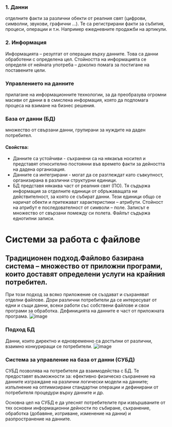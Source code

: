 ### 1. Данни
отделните факти за различни обекти от реалния свят (цифрови, символни, звукови, графични ...). Те са регистрирани факти за събития, процеси, операции и т.н.
Например ежедневните продажби на артикули.
### 2. Информация
Информацията – резултат от операции върху данните. Това са данни обработени с определена цел. Стойността на информацията се определя от нейната употреба – доколко помага за постигане на поставените цели.
### Управлението на данните 
прилагане на информационните технологии, за да преобразува огромни масиви от данни в в смислена информация, която да подпомага процеса на взимане на бизнес решения.
### База от данни (БД) 
множество от свързани данни, групирани за нуждите на даден потребител.
#### Свойства:
* Данните са устойчиви - съхранени са на някакъв носител и представят относително постоянни във времето факти за дейността на дадена организация.
* Данните са интегрирани - могат да се разглеждат като съвкупност, организирана в различни структурни единици.
* БД представя някаква част от реалния свят (ПО). Тя съдържа информация за отделните единици от обръжаващата ни действителност, за която се събират данни. Тези единици общо се наричат обекти и притежават характеристики – атрибути. Стойност на атрибут е последователност от символи – поле. Записът е множество от свързани помежду си полета. Файлът съдържа еднотипни записи.
# Системи за работа с файлове
## Традиционен подход.Файлово базирана система – множество от приложни програми, които доставят определени услуги на крайния потребител.
При този подход за всяко приложение се създават и съхраняват отделни файлове. Дори различни потребители да се интересуват от едни и същи данни,
всеки работи със собствени файлове и свои програми за обработка. Дефиницията на данните е част от приложната програма.
![image](https://github.com/yoanaN/TrU/assets/91801674/5df9af74-9e5d-4ce7-9266-b544474977ba)

### Подход БД
Данни, които директно и едновременно са достъпни от различни, взаимно конкуриращи се потребители. 
![image](https://github.com/yoanaN/TrU/assets/91801674/10849e10-8971-43f6-9d2c-1e144d4e1ebd)

### Система за управление на база от данни (СУБД)
СУБД позволява на потребителя да взаимодейства с БД. Те предоставят възможности за: ефективно физическо съхранение на данните изграждане на различни логически модели на данните; изпълнение на оптимизирани стандартни операции и дефинирани от потребителя процедури върху данните и др.

Основна цел на СУБД е да улеснят потребителите при извършваните от тях основни информационни дейности по събиране, съхранение, обработка (добавяне, изтриване, изменение на данни) и разпространение на данните.
###
###
###
###
###
###
###
###

